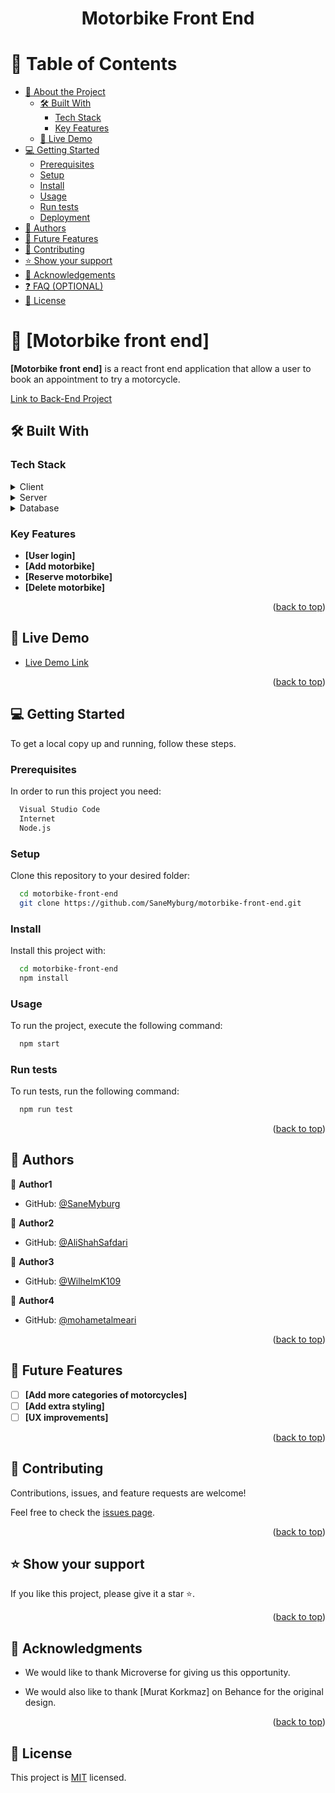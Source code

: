 <a name="readme-top"></a>

<div align="center">

  <h1><b>Motorbike Front End</b></h1>

</div>


# 📗 Table of Contents

- [📖 About the Project](#about-project)
  - [🛠 Built With](#built-with)
    - [Tech Stack](#tech-stack)
    - [Key Features](#key-features)
  - [🚀 Live Demo](#live-demo)
- [💻 Getting Started](#getting-started)
  - [Prerequisites](#prerequisites)
  - [Setup](#setup)
  - [Install](#install)
  - [Usage](#usage)
  - [Run tests](#run-tests)
  - [Deployment](#deployment)
- [👥 Authors](#authors)
- [🔭 Future Features](#future-features)
- [🤝 Contributing](#contributing)
- [⭐️ Show your support](#support)
- [🙏 Acknowledgements](#acknowledgements)
- [❓ FAQ (OPTIONAL)](#faq)
- [📝 License](#license)


# 📖 [Motorbike front end] <a name="about-project"></a>

**[Motorbike front end]** is a react front end application that allow a user to book an appointment to try a motorcycle.

[Link to Back-End Project](https://github.com/SaneMyburg/motorbike-front-end)

## 🛠 Built With <a name="built-with"></a>

### Tech Stack <a name="tech-stack"></a>


<details>
  <summary>Client</summary>
  <ul>
    <li><a href="">React.js</a></li>
    <li><a href="">Javascript</a></li>
    <li><a href="">CSS</a></li>
    <li><a href="">Redux</a></li>
  </ul>
</details>

<details>
  <summary>Server</summary>
  <ul>
    <li><a href="">N/A</a></li>
  </ul>
</details>

<details>
<summary>Database</summary>
  <ul>
    <li><a href="">N/A</a></li>
  </ul>
</details>

<!-- Features -->

### Key Features <a name="key-features"></a>

- **[User login]**
- **[Add motorbike]**
- **[Reserve motorbike]**
- **[Delete motorbike]**


<p align="right">(<a href="#readme-top">back to top</a>)</p>


## 🚀 Live Demo <a name="live-demo"></a>


- [Live Demo Link]()

<p align="right">(<a href="#readme-top">back to top</a>)</p>


## 💻 Getting Started <a name="getting-started"></a>

To get a local copy up and running, follow these steps.

### Prerequisites

In order to run this project you need:

```sh
  Visual Studio Code
  Internet
  Node.js 
```

### Setup

Clone this repository to your desired folder:

```sh
  cd motorbike-front-end
  git clone https://github.com/SaneMyburg/motorbike-front-end.git
```

### Install

Install this project with:

```sh
  cd motorbike-front-end
  npm install
```

### Usage

To run the project, execute the following command:

```sh
  npm start
```

### Run tests

To run tests, run the following command:

```sh
  npm run test
```

<p align="right">(<a href="#readme-top">back to top</a>)</p>


## 👥 Authors <a name="authors"></a>

👤 **Author1**

- GitHub: [@SaneMyburg](https://github.com/SaneMyburg)

👤 **Author2**

- GitHub: [@AliShahSafdari](https://github.com/AliShahSafdari)

👤 **Author3**

- GitHub: [@WilhelmK109](https://github.com/wilhelmk109)

👤 **Author4**

- GitHub: [@mohametalmeari](https://github.com/mohametalmeari)

<p align="right">(<a href="#readme-top">back to top</a>)</p>

<!-- FUTURE FEATURES -->

## 🔭 Future Features <a name="future-features"></a>

- [ ] **[Add more categories of motorcycles]**
- [ ] **[Add extra styling]**
- [ ] **[UX improvements]**

<p align="right">(<a href="#readme-top">back to top</a>)</p>


## 🤝 Contributing <a name="contributing"></a>

Contributions, issues, and feature requests are welcome!

Feel free to check the [issues page](../../issues/).

<p align="right">(<a href="#readme-top">back to top</a>)</p>


## ⭐️ Show your support <a name="support"></a>

If you like this project, please give it a star ⭐️.

<p align="right">(<a href="#readme-top">back to top</a>)</p>


## 🙏 Acknowledgments <a name="acknowledgements"></a>

- We would like to thank Microverse for giving us this opportunity.

- We would also like to thank [Murat Korkmaz] on Behance for the original design.

<p align="right">(<a href="#readme-top">back to top</a>)</p>


## 📝 License <a name="license"></a>

This project is [MIT](./LICENSE) licensed.
